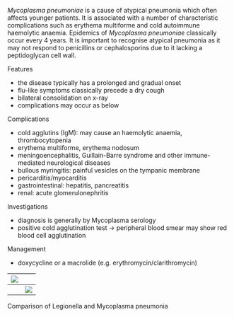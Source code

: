 *Mycoplasma pneumoniae* is a cause of atypical pneumonia which often affects younger patients. It is associated with a number of characteristic complications such as erythema multiforme and cold autoimmune haemolytic anaemia. Epidemics of *Mycoplasma pneumoniae* classically occur every 4 years. It is important to recognise atypical pneumonia as it may not respond to penicillins or cephalosporins due to it lacking a peptidoglycan cell wall.  
  
Features  
* the disease typically has a prolonged and gradual onset
* flu\-like symptoms classically precede a dry cough
* bilateral consolidation on x\-ray
* complications may occur as below

  
Complications  
* cold agglutins (IgM): may cause an haemolytic anaemia, thrombocytopenia
* erythema multiforme, erythema nodosum
* meningoencephalitis, Guillain\-Barre syndrome and other immune\-mediated neurological diseases
* bullous myringitis: painful vesicles on the tympanic membrane
* pericarditis/myocarditis
* gastrointestinal: hepatitis, pancreatitis
* renal: acute glomerulonephritis

  
Investigations  
* diagnosis is generally by Mycoplasma serology
* positive cold agglutination test → peripheral blood smear may show red blood cell agglutination

  
Management  
* doxycycline or a macrolide (e.g. erythromycin/clarithromycin)

  


| [![](https://d32xxyeh8kfs8k.cloudfront.net/images_Passmedicine/pdd903.png)](https://d32xxyeh8kfs8k.cloudfront.net/images_Passmedicine/pdd903b.png) | |
| --- | --- |
|  | [![](https://d32xxyeh8kfs8k.cloudfront.net/css/images/mag_glass.png)](https://d32xxyeh8kfs8k.cloudfront.net/images_Passmedicine/pdd903b.png) |

Comparison of Legionella and Mycoplasma pneumonia